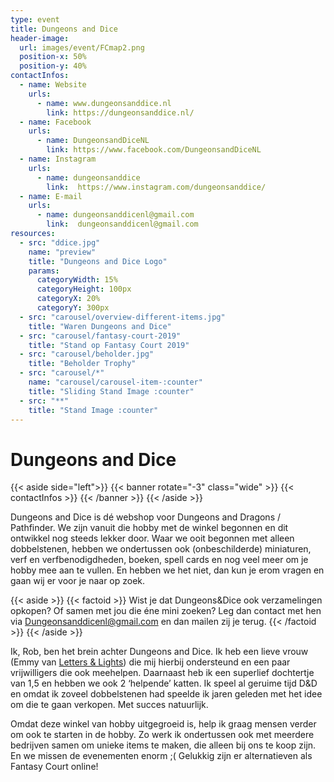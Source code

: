 ```yaml
---
type: event
title: Dungeons and Dice
header-image:
  url: images/event/FCmap2.png
  position-x: 50%
  position-y: 40%
contactInfos:
  - name: Website
    urls:
      - name: www.dungeonsanddice.nl
        link: https://dungeonsanddice.nl/
  - name: Facebook
    urls:
      - name: DungeonsandDiceNL
        link: https://www.facebook.com/DungeonsandDiceNL
  - name: Instagram
    urls:
      - name: dungeonsanddice
        link:  https://www.instagram.com/dungeonsanddice/
  - name: E-mail
    urls:
      - name: dungeonsanddicenl@gmail.com
        link:  dungeonsanddicenl@gmail.com
resources:
  - src: "ddice.jpg"
    name: "preview"
    title: "Dungeons and Dice Logo"
    params:
      categoryWidth: 15%
      categoryHeight: 100px
      categoryX: 20%
      categoryY: 300px
  - src: "carousel/overview-different-items.jpg"
    title: "Waren Dungeons and Dice"
  - src: "carousel/fantasy-court-2019"
    title: "Stand op Fantasy Court 2019"
  - src: "carousel/beholder.jpg"
    title: "Beholder Trophy"
  - src: "carousel/*"
    name: "carousel/carousel-item-:counter"
    title: "Sliding Stand Image :counter"
  - src: "**"
    title: "Stand Image :counter"
---
```


# Dungeons and Dice
{{< aside side="left">}}
  {{< banner rotate="-3" class="wide" >}}
      {{< contactInfos >}}
  {{< /banner >}}
{{< /aside >}}

Dungeons and Dice is dé webshop voor Dungeons and Dragons / Pathfinder. We zijn vanuit die hobby met de winkel begonnen en dit ontwikkel nog steeds lekker door. Waar we ooit begonnen met alleen dobbelstenen, hebben we ondertussen ook (onbeschilderde) miniaturen, verf en verfbenodigdheden, boeken, spell cards en nog veel meer om je hobby mee aan te vullen. En hebben we het niet, dan kun je erom vragen en gaan wij er voor je naar op zoek.

{{< aside >}}
    {{< factoid >}}
        Wist je dat Dungeons&Dice ook verzamelingen opkopen? Of samen met jou die éne mini zoeken? Leg dan contact met hen via <a href="mailto:Dungeonsanddicenl@gmail.com">Dungeonsanddicenl@gmail.com</a> en dan mailen zij je terug.
    {{< /factoid >}}
{{< /aside >}}

Ik, Rob, ben het brein achter Dungeons and Dice. Ik heb een lieve vrouw (Emmy van [Letters & Lights](/event-2021/accessories/letterslights)) die mij hierbij ondersteund en een paar vrijwilligers die ook meehelpen. Daarnaast heb ik een superlief dochtertje van 1,5 en hebben we ook 2 ‘helpende’ katten. Ik speel al geruime tijd D&D en omdat ik zoveel dobbelstenen had speelde ik jaren geleden met het idee om die te gaan verkopen. Met succes natuurlijk.

Omdat deze winkel van hobby uitgegroeid is, help ik graag mensen verder om ook te starten in de hobby. Zo werk ik ondertussen ook met meerdere bedrijven samen om unieke items te maken, die alleen bij ons te koop zijn.
En we missen de evenementen enorm ;( Gelukkig zijn er alternatieven als Fantasy Court online!
